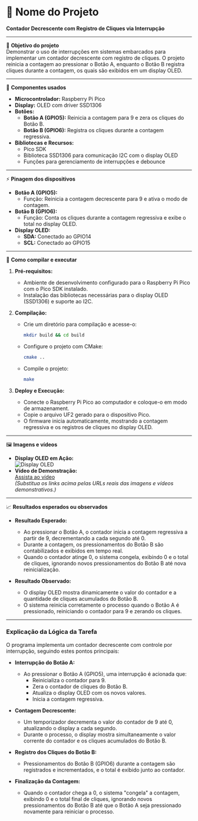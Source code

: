 # 📘 Nome do Projeto

**Contador Decrescente com Registro de Cliques via Interrupção**

---

🎯 **Objetivo do projeto**  
Demonstrar o uso de interrupções em sistemas embarcados para implementar um contador decrescente com registro de cliques. O projeto reinicia a contagem ao pressionar o Botão A, enquanto o Botão B registra cliques durante a contagem, os quais são exibidos em um display OLED.

---

🧩 **Componentes usados**  
- **Microcontrolador:** Raspberry Pi Pico  
- **Display:** OLED com driver SSD1306  
- **Botões:**  
  - **Botão A (GPIO5):** Reinicia a contagem para 9 e zera os cliques do Botão B.  
  - **Botão B (GPIO6):** Registra os cliques durante a contagem regressiva.  
- **Bibliotecas e Recursos:**  
  - Pico SDK  
  - Biblioteca SSD1306 para comunicação I2C com o display OLED  
  - Funções para gerenciamento de interrupções e debounce

---

⚡ **Pinagem dos dispositivos**  
- **Botão A (GPIO5):**  
  - Função: Reinicia a contagem decrescente para 9 e ativa o modo de contagem.  
- **Botão B (GPIO6):**  
  - Função: Conta os cliques durante a contagem regressiva e exibe o total no display OLED.  
- **Display OLED:**  
  - **SDA:** Conectado ao GPIO14  
  - **SCL:** Conectado ao GPIO15

---

🧪 **Como compilar e executar**  
1. **Pré-requisitos:**  
   - Ambiente de desenvolvimento configurado para o Raspberry Pi Pico com o Pico SDK instalado.  
   - Instalação das bibliotecas necessárias para o display OLED (SSD1306) e suporte ao I2C.

2. **Compilação:**  
   - Crie um diretório para compilação e acesse-o:
     ```bash
     mkdir build && cd build
     ```  
   - Configure o projeto com CMake:
     ```bash
     cmake ..
     ```  
   - Compile o projeto:
     ```bash
     make
     ```  

3. **Deploy e Execução:**  
   - Conecte o Raspberry Pi Pico ao computador e coloque-o em modo de armazenament.  
   - Copie o arquivo UF2 gerado para o dispositivo Pico.  
   - O firmware inicia automaticamente, mostrando a contagem regressiva e os registros de cliques no display OLED.

---

🖼️ **Imagens e vídeos**  
- **Display OLED em Ação:**  
  ![Display OLED](link_para_imagem_display)  
- **Vídeo de Demonstração:**  
  [Assista ao vídeo](link_para_video)  
*(Substitua os links acima pelas URLs reais das imagens e vídeos demonstrativos.)*

---

📈 **Resultados esperados ou observados**  
- **Resultado Esperado:**  
  - Ao pressionar o Botão A, o contador inicia a contagem regressiva a partir de 9, decrementando a cada segundo até 0.  
  - Durante a contagem, os pressionamentos do Botão B são contabilizados e exibidos em tempo real.  
  - Quando o contador atinge 0, o sistema congela, exibindo 0 e o total de cliques, ignorando novos pressionamentos do Botão B até nova reinicialização.
  
- **Resultado Observado:**  
  - O display OLED mostra dinamicamente o valor do contador e a quantidade de cliques acumulados do Botão B.  
  - O sistema reinicia corretamente o processo quando o Botão A é pressionado, reiniciando o contador para 9 e zerando os cliques.

---

### Explicação da Lógica da Tarefa

O programa implementa um contador decrescente com controle por interrupção, seguindo estes pontos principais:

- **Interrupção do Botão A:**  
  - Ao pressionar o Botão A (GPIO5), uma interrupção é acionada que:  
    - Reinicializa o contador para 9.  
    - Zera o contador de cliques do Botão B.  
    - Atualiza o display OLED com os novos valores.  
    - Inicia a contagem regressiva.

- **Contagem Decrescente:**  
  - Um temporizador decrementa o valor do contador de 9 até 0, atualizando o display a cada segundo.  
  - Durante o processo, o display mostra simultaneamente o valor corrente do contador e os cliques acumulados do Botão B.

- **Registro dos Cliques do Botão B:**  
  - Pressionamentos do Botão B (GPIO6) durante a contagem são registrados e incrementados, e o total é exibido junto ao contador.

- **Finalização da Contagem:**  
  - Quando o contador chega a 0, o sistema "congela" a contagem, exibindo 0 e o total final de cliques, ignorando novos pressionamentos do Botão B até que o Botão A seja pressionado novamente para reiniciar o processo.
